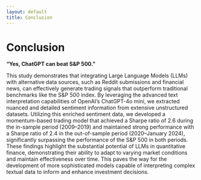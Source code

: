 ```yaml
---
layout: default
title: Conclusion
---
```


# Conclusion

**“Yes, ChatGPT can beat S&P 500.”**

This study demonstrates that integrating Large Language Models (LLMs) with alternative data sources, such as Reddit submissions and financial news, can effectively generate trading signals that outperform traditional benchmarks like the S&P 500 index. By leveraging the advanced text interpretation capabilities of OpenAI’s ChatGPT-4o mini, we extracted nuanced and detailed sentiment information from extensive unstructured datasets. Utilizing this enriched sentiment data, we developed a momentum-based trading model that achieved a Sharpe ratio of 2.6 during the in-sample period (2009–2019) and maintained strong performance with a Sharpe ratio of 2.4 in the out-of-sample period (2020–January 2024), significantly surpassing the performance of the S&P 500 in both periods. These findings highlight the substantial potential of LLMs in quantitative finance, demonstrating their ability to adapt to varying market conditions and maintain effectiveness over time. This paves the way for the development of more sophisticated models capable of interpreting complex textual data to inform and enhance investment decisions.
